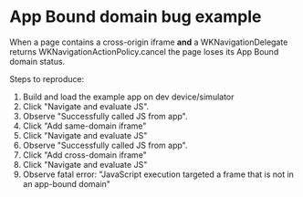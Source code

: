 # App Bound domain bug example

When a page contains a cross-origin iframe **and** a WKNavigationDelegate returns
WKNavigationActionPolicy.cancel the page loses its App Bound domain status.

Steps to reproduce:

1. Build and load the example app on dev device/simulator
2. Click "Navigate and evaluate JS".
3. Observe "Successfully called JS from app".
4. Click "Add same-domain iframe"
5. Click "Navigate and evaluate JS"
6. Observe "Successfully called JS from app".
7. Click "Add cross-domain iframe"
8. Click "Navigate and evaluate JS"
9. Observe fatal error: "JavaScript execution targeted a frame that is not in an app-bound domain"
